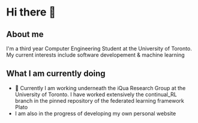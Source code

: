# Hi there 👋
## About me
I'm a third year Computer Engineering Student at the University of Toronto. My current interests include software developement & machine learning


## What I am currently doing
- 🔭 Currently I am working underneath the iQua Research Group at the University of Toronto. I have worked extensively the continual_RL branch in the pinned repository of the federated learning framework Plato
- I am also in the progress of developing my own personal website

<!--
**danielliucs/danielliucs** is a ✨ _special_ ✨ repository because its `README.md` (this file) appears on your GitHub profile.

Here are some ideas to get you started:

- 🔭 I’m currently working on ...
- 🌱 I’m currently learning ...
- 👯 I’m looking to collaborate on ...
- 🤔 I’m looking for help with ...
- 💬 Ask me about ...
- 📫 How to reach me: ...
- 😄 Pronouns: ...
- ⚡ Fun fact: ...
-->
